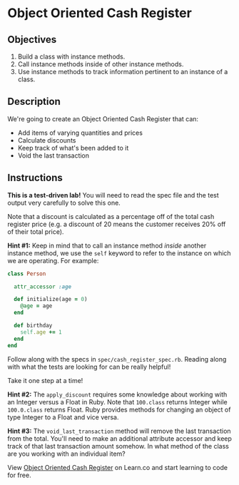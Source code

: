 # Object Oriented Cash Register


## Objectives

1. Build a class with instance methods.
2. Call instance methods inside of other instance methods.
3. Use instance methods to track information pertinent to an instance of a class.

## Description

We're going to create an Object Oriented Cash Register that can:
* Add items of varying quantities and prices
* Calculate discounts
* Keep track of what's been added to it
* Void the last transaction

## Instructions

**This is a test-driven lab!** You will need to read the spec file and the test output very carefully to solve this one.

Note that a discount is calculated as a percentage off of the total cash register price (e.g. a discount of 20 means the customer receives 20% off of their total price).

**Hint #1:** Keep in mind that to call an instance method *inside* another instance method, we use the `self` keyword to refer to the instance on which we are operating. For example:

```ruby
class Person

  attr_accessor :age

  def initialize(age = 0)
    @age = age
  end

  def birthday
    self.age += 1
  end
end
```

Follow along with the specs in `spec/cash_register_spec.rb`. Reading along with what the tests are looking for can be really helpful!

Take it one step at a time!

**Hint #2:** The `apply_discount` requires some knowledge about working with an Integer versus a Float in Ruby. Note that `100.class` returns Integer while `100.0.class` returns Float.  Ruby provides methods for changing an object of type Integer to a Float and vice versa.

**Hint #3:** The `void_last_transaction` method will remove the last transaction from the total. You'll need to make an additional attribute accessor and keep track of that last transaction amount somehow. In what method of the class are you working with an individual item?

<p data-visibility='hidden'>View <a href='https://learn.co/lessons/oo-cash-register' title='Object Oriented Cash Register'>Object Oriented Cash Register</a> on Learn.co and start learning to code for free.</p>
